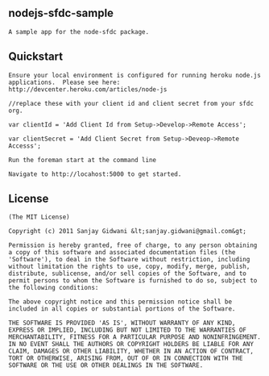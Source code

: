 ## nodejs-sfdc-sample
	A sample app for the node-sfdc package.

## Quickstart
	Ensure your local environment is configured for running heroku node.js applications.  Please see here: http://devcenter.heroku.com/articles/node-js

	//replace these with your client id and client secret from your sfdc org.

	var clientId = 'Add Client Id from Setup->Develop->Remote Access';

	var clientSecret = 'Add Client Secret from Setup->Deveop->Remote Accesss'; 

	Run the foreman start at the command line

	Navigate to http://locahost:5000 to get started.

## License 

	(The MIT License)

	Copyright (c) 2011 Sanjay Gidwani &lt;sanjay.gidwani@gmail.com&gt;

	Permission is hereby granted, free of charge, to any person obtaining
	a copy of this software and associated documentation files (the
	'Software'), to deal in the Software without restriction, including
	without limitation the rights to use, copy, modify, merge, publish,
	distribute, sublicense, and/or sell copies of the Software, and to
	permit persons to whom the Software is furnished to do so, subject to
	the following conditions:

	The above copyright notice and this permission notice shall be
	included in all copies or substantial portions of the Software.

	THE SOFTWARE IS PROVIDED 'AS IS', WITHOUT WARRANTY OF ANY KIND,
	EXPRESS OR IMPLIED, INCLUDING BUT NOT LIMITED TO THE WARRANTIES OF
	MERCHANTABILITY, FITNESS FOR A PARTICULAR PURPOSE AND NONINFRINGEMENT.
	IN NO EVENT SHALL THE AUTHORS OR COPYRIGHT HOLDERS BE LIABLE FOR ANY
	CLAIM, DAMAGES OR OTHER LIABILITY, WHETHER IN AN ACTION OF CONTRACT,
	TORT OR OTHERWISE, ARISING FROM, OUT OF OR IN CONNECTION WITH THE
	SOFTWARE OR THE USE OR OTHER DEALINGS IN THE SOFTWARE.
	
